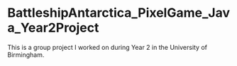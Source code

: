 # BattleshipAntarctica_PixelGame_Java_Year2Project
This is a group project I worked on during Year 2 in the University of Birmingham. 
